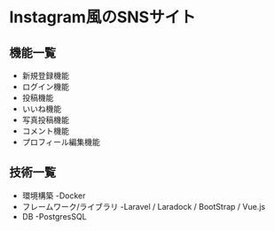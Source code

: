 # Instagram風のSNSサイト

## 機能一覧
- 新規登録機能
- ログイン機能
- 投稿機能
- いいね機能
- 写真投稿機能
- コメント機能
- プロフィール編集機能



## 技術一覧
- 環境構築 -Docker
- フレームワーク/ライブラリ -Laravel / Laradock / BootStrap / Vue.js 
- DB -PostgresSQL
